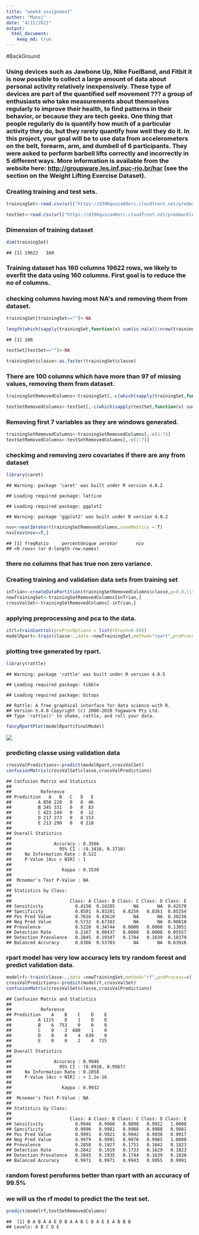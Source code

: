 ```yaml
---
title: "week4 assignment"
author: "Manoj"
date: "4/15/2021"
output:
  html_document:
    keep_md: true
---
```




#BackGround

### Using devices such as Jawbone Up, Nike FuelBand, and Fitbit it is now possible to collect a large amount of data about personal activity relatively inexpensively. These type of devices are part of the quantified self movement ??? a group of enthusiasts who take measurements about themselves regularly to improve their health, to find patterns in their behavior, or because they are tech geeks. One thing that people regularly do is quantify how much of a particular activity they do, but they rarely quantify how well they do it. In this project, your goal will be to use data from accelerometers on the belt, forearm, arm, and dumbell of 6 participants. They were asked to perform barbell lifts correctly and incorrectly in 5 different ways. More information is available from the website here: http://groupware.les.inf.puc-rio.br/har (see the section on the Weight Lifting Exercise Dataset).



### Creating training and test sets.

```r
trainingSet<-read.csv(url("https://d396qusza40orc.cloudfront.net/predmachlearn/pml-training.csv"))

testSet<-read.csv(url("https://d396qusza40orc.cloudfront.net/predmachlearn/pml-testing.csv"))
```


### Dimension of training dataset

```r
dim(trainingSet)
```

```
## [1] 19622   160
```
### Training dataset has 160 columns 19622 rows, we likely to overfit the data using 160 columns. First goal is to reduce the no of columns.

### checking columns having most NA's and removing them from dataset.

```r
trainingSet[trainingSet==""]<-NA

length(which(sapply(trainingSet,function(x) sum(is.na(x))/nrow(trainingSet))>0.97))
```

```
## [1] 100
```

```r
testSet[testSet==""]<-NA

trainingSet$classe<-as.factor(trainingSet$classe)
```

### There are 100 columns which have more than 97 of missing values, removing them from dataset.

```r
trainingSetRemovedColumns<-trainingSet[,-c(which(sapply(trainingSet,function(x) sum(is.na(x))/nrow(trainingSet))>0.97))]

testSetRemovedColumns<-testSet[,-c(which(sapply(testSet,function(x) sum(is.na(x))/nrow(testSet))>0.97))]
```

### Removing first 7 variables as they are windows generated.

```r
trainingSetRemovedColumns<-trainingSetRemovedColumns[,-c(1:7)]
testSetRemovedColumns<-testSetRemovedColumns[,-c(1:7)]
```


### checkimg and removing zero covariates if there are any from dataset

```r
library(caret)
```

```
## Warning: package 'caret' was built under R version 4.0.2
```

```
## Loading required package: lattice
```

```
## Loading required package: ggplot2
```

```
## Warning: package 'ggplot2' was built under R version 4.0.2
```

```r
nsv<-nearZeroVar(trainingSetRemovedColumns,saveMetrics = T)
nsv[nsv$nzv==T,]
```

```
## [1] freqRatio     percentUnique zeroVar       nzv          
## <0 rows> (or 0-length row.names)
```

### there no columns that has true non zero variance.

### Creating training and validation data sets from training set


```r
inTrian<-createDataPartition(trainingSetRemovedColumns$classe,p=0.8,list = FALSE)
newTrainingSet<-trainingSetRemovedColumns[inTrian,]
crossValSet<-trainingSetRemovedColumns[-inTrian,]
```

### applying preprocessing and pca to the data.


```r
ctrl=trainControl(preProcOptions = list(thresh=0.80))
modelRpart<-train(classe~.,data =newTrainingSet,method="rpart",preProcess=c("center","scale","pca"),trControl=ctrl)
```

### plotting tree generated by rpart.

```r
library(rattle)
```

```
## Warning: package 'rattle' was built under R version 4.0.5
```

```
## Loading required package: tibble
```

```
## Loading required package: bitops
```

```
## Rattle: A free graphical interface for data science with R.
## Version 5.4.0 Copyright (c) 2006-2020 Togaware Pty Ltd.
## Type 'rattle()' to shake, rattle, and roll your data.
```

```r
fancyRpartPlot(modelRpart$finalModel)
```

![](week4-assignment_files/figure-html/unnamed-chunk-9-1.png)<!-- -->

### predicting classe using validation data

```r
crossValPredictions<-predict(modelRpart,crossValSet)
confusionMatrix(crossValSet$classe,crossValPredictions)
```

```
## Confusion Matrix and Statistics
## 
##           Reference
## Prediction   A   B   C   D   E
##          A 850 220   0   0  46
##          B 345 331   0   0  83
##          C 423 249   0   0  12
##          D 217 273   0   0 153
##          E 213 290   0   0 218
## 
## Overall Statistics
##                                           
##                Accuracy : 0.3566          
##                  95% CI : (0.3416, 0.3718)
##     No Information Rate : 0.522           
##     P-Value [Acc > NIR] : 1               
##                                           
##                   Kappa : 0.1538          
##                                           
##  Mcnemar's Test P-Value : NA              
## 
## Statistics by Class:
## 
##                      Class: A Class: B Class: C Class: D Class: E
## Sensitivity            0.4150  0.24285       NA       NA  0.42578
## Specificity            0.8581  0.83281   0.8256   0.8361  0.85254
## Pos Pred Value         0.7616  0.43610       NA       NA  0.30236
## Neg Pred Value         0.5732  0.67383       NA       NA  0.90818
## Prevalence             0.5220  0.34744   0.0000   0.0000  0.13051
## Detection Rate         0.2167  0.08437   0.0000   0.0000  0.05557
## Detection Prevalence   0.2845  0.19347   0.1744   0.1639  0.18379
## Balanced Accuracy      0.6366  0.53783       NA       NA  0.63916
```

### rpart model has very low accuracy lets try random forest and predict validation data.

```r
modelrf<-train(classe~.,data =newTrainingSet,method="rf",preProcess=c("center","scale"),ntree=100)
crossValPredictions<-predict(modelrf,crossValSet)
confusionMatrix(crossValSet$classe,crossValPredictions)
```

```
## Confusion Matrix and Statistics
## 
##           Reference
## Prediction    A    B    C    D    E
##          A 1115    0    1    0    0
##          B    6  753    0    0    0
##          C    0    3  680    1    0
##          D    0    0    4  639    0
##          E    0    0    2    4  715
## 
## Overall Statistics
##                                           
##                Accuracy : 0.9946          
##                  95% CI : (0.9918, 0.9967)
##     No Information Rate : 0.2858          
##     P-Value [Acc > NIR] : < 2.2e-16       
##                                           
##                   Kappa : 0.9932          
##                                           
##  Mcnemar's Test P-Value : NA              
## 
## Statistics by Class:
## 
##                      Class: A Class: B Class: C Class: D Class: E
## Sensitivity            0.9946   0.9960   0.9898   0.9922   1.0000
## Specificity            0.9996   0.9981   0.9988   0.9988   0.9981
## Pos Pred Value         0.9991   0.9921   0.9942   0.9938   0.9917
## Neg Pred Value         0.9979   0.9991   0.9978   0.9985   1.0000
## Prevalence             0.2858   0.1927   0.1751   0.1642   0.1823
## Detection Rate         0.2842   0.1919   0.1733   0.1629   0.1823
## Detection Prevalence   0.2845   0.1935   0.1744   0.1639   0.1838
## Balanced Accuracy      0.9971   0.9971   0.9943   0.9955   0.9991
```



### random forest peroforms better than rpart with an accuracy of 99.5%
### we will us the rf model to predict the the test set.


```r
predict(modelrf,testSetRemovedColumns)
```

```
##  [1] B A B A A E D B A A B C B A E E A B B B
## Levels: A B C D E
```
